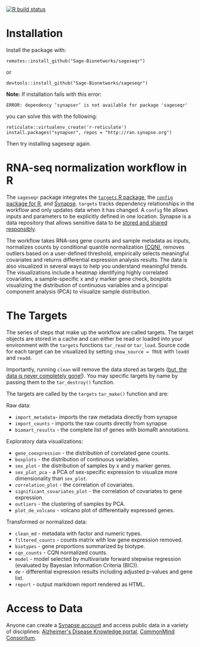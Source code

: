 <!-- badges: start -->
  [![R build status](https://github.com/kelshmo/sageseqr/workflows/R-CMD-check/badge.svg)](https://github.com/kelshmo/sageseqr/actions)
<!-- badges: end -->
# Installation 

Install the package with:
```
remotes::install_github("Sage-Bionetworks/sageseqr")
```
or
```
devtools::install_github("Sage-Bionetworks/sageseqr")
```

**Note:** If installation fails with this error:
```
ERROR: dependency ‘synapser’ is not available for package 'sageseqr'
```
you can solve this with the following:
```
reticulate::virtualenv_create('r-reticulate')
install.packages("synapser", repos = "http://ran.synapse.org")
```
Then try installing sageseqr again.

# RNA-seq normalization workflow in R

The `sageseqr` package integrates the [`targets` R package](https://github.com/ropensci/targets/), the [`config` package for R](https://cran.r-project.org/web/packages/config/vignettes/introduction.html), and [Synapse](https://www.synapse.org/). `targets` tracks dependency relationships in the workflow and only updates data when it has changed. A `config` file allows inputs and parameters to be explicitly defined in one location. Synapse is a data repository that allows sensitive data to be [stored and shared responsibly](https://docs.synapse.org/articles/article_index.html#governance). 

The workflow takes RNA-seq gene counts and sample metadata as inputs, normalizes counts by conditional quantile normalization [(CQN)](https://bioconductor.org/packages/release/bioc/html/cqn.html), removes outliers based on a user-defined threshold, empirically selects meaningful covariates and returns differential expression analysis results. The data is also visualized in several ways to help you understand meaningful trends. The visualizations include a heatmap identifying highly correlated covariates, a sample-specific x and y marker gene check, boxplots visualizing the distribution of continuous variables and a principal component analysis (PCA) to visualize sample distribution.

# The Targets

The series of steps that make up the workflow are called targets. The target objects are stored in a cache and can either be read or loaded into your environment with the `targets` functions `tar_read` or `tar_load`. Source code for each target can be visualized by setting `show_source = TRUE` with `loadd` and `readd`. 

Importantly, running `clean` will remove the data stored as targets ([but, the data is never completely gone!](https://books.ropensci.org/targets/walkthrough.html)). You may specific targets by name by passing them to the `tar_destroy()` function.

The targets are called by the `targets` `tar_make()` function and are:

Raw data: 
- `import_metadata`- imports the raw metadata directly from synapse
- `import_counts` - imports the raw counts directly from synapse
- `biomart_results` - the complete list of genes with biomaRt annotations.

Exploratory data visualizations:
- `gene_coexpression` - the distribution of correlated gene counts.
- `boxplots` - the distribution of continuous variables.
- `sex_plot` - the distribution of samples by x and y marker genes.
- `sex_plot_pca` - a PCA of sex-specific expression to visualize more 
                   dimensionality than `sex_plot`.
- `correlation_plot` - the correlation of covariates.
- `significant_covariates_plot` - the correlation of covariates to gene 
                                  expression.
- `outliers` - the clustering of samples by PCA.
- `plot_de_volcano` - volcano plot of differentially expressed genes.

Transformed or normalized data:
- `clean_md` - metadata with factor and numeric types.
- `filtered_counts` - counts matrix with low gene expression removed.
- `biotypes` - gene proportions summarized by biotype.
- `cqn_counts` - CQN normalized counts. 
- `model` - model selected by multivariate forward stepwise regression 
            (evaluated by Bayesian Information Criteria (BIC)).
- `de` - differential expression results including adjusted p-values and gene list.
- `report` - output markdown report rendered as HTML.

# Access to Data 

Anyone can create a [Synapse account](https://docs.synapse.org/articles/getting_started.html) and access public data in a variety of disciplines: [Alzheimer's Disease Knowledge portal](https://adknowledgeportal.synapse.org/), [CommonMind Consoritum](https://www.synapse.org/#!Synapse:syn2759792/wiki/69613).   
